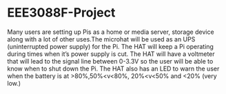 # EEE3088F-Project
Many users are setting up Pis as a home or media server, storage device along with a lot of other uses.The microhat will be used as an UPS (uninterrupted power supply) for the Pi. The HAT will keep a Pi operating during times when it’s power supply is cut. The HAT will have a voltmeter that will lead to the signal line between 0-3.3V so the user will be able to know when to shut down the Pi. The HAT also has an LED to warn the user when the battery is at >80%,50%<v<80%, 20%<v<50% and <20% (very low.)
